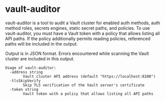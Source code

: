 # vault-auditor

vault-auditor is a tool to audit a Vault cluster for enabled auth methods, auth
method roles, secrets engines, static secret paths, and policies. To use
vault-auditor, you must have a Vault token with a policy that allows listing all
API paths. If the policy additionally permits reading policies, referenced paths
will be included in the output.

Output is in JSON format. Errors encountered while scanning the Vault cluster
are included in this output.

```shell
Usage of vault-auditor:
  -address string
        Vault cluster API address (default "https://localhost:8200")
  -tlsSkipVerify
        Skip TLS verification of the Vault server's certificate
  -token string
        Vault token with a policy that allows listing all API paths
```